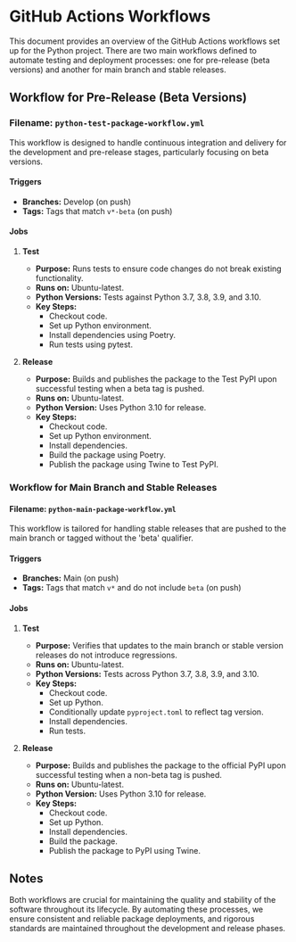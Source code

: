# GitHub Actions Workflows

This document provides an overview of the GitHub Actions workflows set up for the Python project. There are two main workflows defined to automate testing and deployment processes: one for pre-release (beta versions) and another for main branch and stable releases.

## Workflow for Pre-Release (Beta Versions)

### Filename: `python-test-package-workflow.yml`

This workflow is designed to handle continuous integration and delivery for the development and pre-release stages, particularly focusing on beta versions.

#### Triggers

- **Branches:** Develop (on push)
- **Tags:** Tags that match `v*-beta` (on push)

#### Jobs

1. **Test**
   - **Purpose:** Runs tests to ensure code changes do not break existing functionality.
   - **Runs on:** Ubuntu-latest.
   - **Python Versions:** Tests against Python 3.7, 3.8, 3.9, and 3.10.
   - **Key Steps:**
     - Checkout code.
     - Set up Python environment.
     - Install dependencies using Poetry.
     - Run tests using pytest.

2. **Release**
   - **Purpose:** Builds and publishes the package to the Test PyPI upon successful testing when a beta tag is pushed.
   - **Runs on:** Ubuntu-latest.
   - **Python Version:** Uses Python 3.10 for release.
   - **Key Steps:**
     - Checkout code.
     - Set up Python environment.
     - Install dependencies.
     - Build the package using Poetry.
     - Publish the package using Twine to Test PyPI.

### Workflow for Main Branch and Stable Releases

#### Filename: `python-main-package-workflow.yml`

This workflow is tailored for handling stable releases that are pushed to the main branch or tagged without the 'beta' qualifier.

#### Triggers

- **Branches:** Main (on push)
- **Tags:** Tags that match `v*` and do not include `beta` (on push)

#### Jobs

1. **Test**
   - **Purpose:** Verifies that updates to the main branch or stable version releases do not introduce regressions.
   - **Runs on:** Ubuntu-latest.
   - **Python Versions:** Tests across Python 3.7, 3.8, 3.9, and 3.10.
   - **Key Steps:**
     - Checkout code.
     - Set up Python.
     - Conditionally update `pyproject.toml` to reflect tag version.
     - Install dependencies.
     - Run tests.

2. **Release**
   - **Purpose:** Builds and publishes the package to the official PyPI upon successful testing when a non-beta tag is pushed.
   - **Runs on:** Ubuntu-latest.
   - **Python Version:** Uses Python 3.10 for release.
   - **Key Steps:**
     - Checkout code.
     - Set up Python.
     - Install dependencies.
     - Build the package.
     - Publish the package to PyPI using Twine.

## Notes

Both workflows are crucial for maintaining the quality and stability of the software throughout its lifecycle. By automating these processes, we ensure consistent and reliable package deployments, and rigorous standards are maintained throughout the development and release phases.
